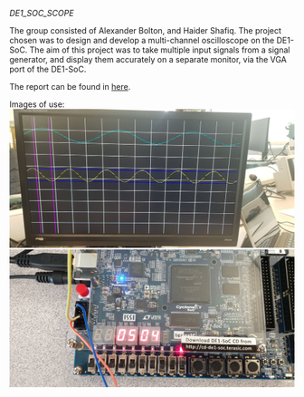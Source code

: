 *DE1_SOC_SCOPE*

The group consisted of Alexander Bolton, and Haider Shafiq. The project chosen
was to design and develop a multi-channel oscilloscope on the DE1-SoC. The aim of this
project was to take multiple input signals from a signal generator, and display them
accurately on a separate monitor, via the VGA port of the DE1-SoC.

The report can be found in [here](https://github.com/HectoSpark/DE1_SoC_SCOPE/blob/master/FPGA_MiniProject/Report/build/Report.pdf).  
  
  
Images of use:  
![Wave](/wave.jpg)  
![Board](/board.jpg)  
